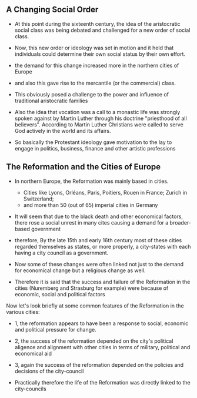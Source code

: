 ## A Changing Social Order
- At this point during the sixteenth century, the idea of the aristocratic social class was being debated and challenged for a new order of social class.

- Now, this new order or ideology was set in motion and it held that individuals could determine their own social status by their own effort.

- the demand for this change increased more in the northern cities of Europe

- and also this gave rise to the mercantile (or the commercial) class.

- This obviously posed a challenge to the power and influence of traditional aristocratic families

- Also the idea that vocation was a call to a monastic life was strongly spoken against by Martin Luther through his doctrine "priesthood of all believers".
  According to Martin Luther Christians were called to serve God actively in the world and its affairs.

- So basically the Protestant ideology gave motivation to the lay to engage in politics, business, finance and other artistic professions

## The Reformation and the Cities of Europe

- In northern Europe, the Reformation was mainly based in cities.

  - Cities like Lyons, Orléans, Paris, Poitiers, Rouen in France; Zurich in Switzerland;
  - and more than 50 (out of 65) imperial cities in Germany

- It will seem that due to the black death and other economical factors, there rose a social unrest in many cites causing a demand for a broader-based government

- therefore, By the late 15th and early 16th century most of these cities regarded themselves as states, or more properly, a city-states with each having a city council as a government.

- Now some of these changes were often linked not just to the demand for economical change but a religious change as well.

- Therefore it is said that the success and failure of the Reformation in the cities (Nuremberg and Strasburg for example) were because of economic, social and political factors

Now let's look briefly at some common features of the Reformation in the various cities:
  - 1, the reformation appears to have been a response to social, economic and political pressure for change.
  - 2, the success of the reformation depended on the city's political aligence and alignment with other cities in terms of military, political and economical aid
  - 3, again the success of the reformation depended on the policies and decisions of the city-council

- Practically therefore the life of the Reformation was directly linked to the city-councils